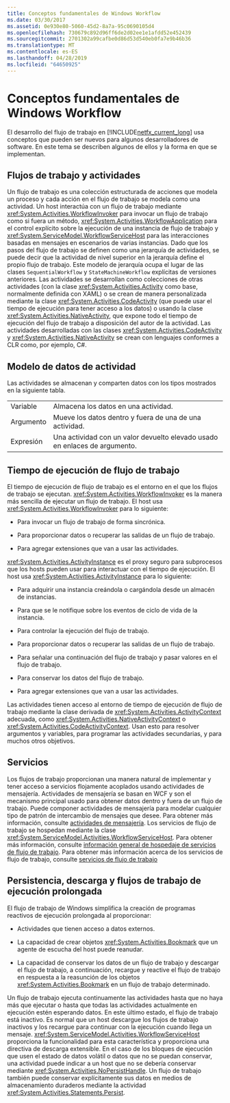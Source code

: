 ```yaml
---
title: Conceptos fundamentales de Windows Workflow
ms.date: 03/30/2017
ms.assetid: 0e930e80-5060-45d2-8a7a-95c0690105d4
ms.openlocfilehash: 730679c892d96ff6de2d02ee1e1afdd52e452439
ms.sourcegitcommit: 2701302a99cafbe0d86d53d540eb0fa7e9b46b36
ms.translationtype: MT
ms.contentlocale: es-ES
ms.lasthandoff: 04/28/2019
ms.locfileid: "64650925"
---
```

# <a name="fundamental-windows-workflow-concepts"></a>Conceptos fundamentales de Windows Workflow
El desarrollo del flujo de trabajo en [!INCLUDE[netfx_current_long](../../../includes/netfx-current-long-md.md)] usa conceptos que pueden ser nuevos para algunos desarrolladores de software. En este tema se describen algunos de ellos y la forma en que se implementan.  
  
## <a name="workflows-and-activities"></a>Flujos de trabajo y actividades  
 Un flujo de trabajo es una colección estructurada de acciones que modela un proceso y cada acción en el flujo de trabajo se modela como una actividad. Un host interactúa con un flujo de trabajo mediante <xref:System.Activities.WorkflowInvoker> para invocar un flujo de trabajo como si fuera un método, <xref:System.Activities.WorkflowApplication> para el control explícito sobre la ejecución de una instancia de flujo de trabajo y <xref:System.ServiceModel.WorkflowServiceHost> para las interacciones basadas en mensajes en escenarios de varias instancias. Dado que los pasos del flujo de trabajo se definen como una jerarquía de actividades, se puede decir que la actividad de nivel superior en la jerarquía define el propio flujo de trabajo. Este modelo de jerarquía ocupa el lugar de las clases `SequentialWorkflow` y `StateMachineWorkflow` explícitas de versiones anteriores. Las actividades se desarrollan como colecciones de otras actividades (con la clase <xref:System.Activities.Activity> como base, normalmente definida con XAML) o se crean de manera personalizada mediante la clase <xref:System.Activities.CodeActivity> (que puede usar el tiempo de ejecución para tener acceso a los datos) o usando la clase <xref:System.Activities.NativeActivity>, que expone todo el tiempo de ejecución del flujo de trabajo a disposición del autor de la actividad. Las actividades desarrolladas con las clases <xref:System.Activities.CodeActivity> y <xref:System.Activities.NativeActivity> se crean con lenguajes conformes a CLR como, por ejemplo, C#.  
  
## <a name="activity-data-model"></a>Modelo de datos de actividad  
 Las actividades se almacenan y comparten datos con los tipos mostrados en la siguiente tabla.  
  
|||  
|-|-|  
|Variable|Almacena los datos en una actividad.|  
|Argumento|Mueve los datos dentro y fuera de una de una actividad.|  
|Expresión|Una actividad con un valor devuelto elevado usado en enlaces de argumento.|  
  
## <a name="workflow-runtime"></a>Tiempo de ejecución de flujo de trabajo  
 El tiempo de ejecución de flujo de trabajo es el entorno en el que los flujos de trabajo se ejecutan. <xref:System.Activities.WorkflowInvoker> es la manera más sencilla de ejecutar un flujo de trabajo. El host usa <xref:System.Activities.WorkflowInvoker> para lo siguiente:  
  
- Para invocar un flujo de trabajo de forma sincrónica.  
  
- Para proporcionar datos o recuperar las salidas de un flujo de trabajo.  
  
- Para agregar extensiones que van a usar las actividades.  
  
 <xref:System.Activities.ActivityInstance> es el proxy seguro para subprocesos que los hosts pueden usar para interactuar con el tiempo de ejecución. El host usa <xref:System.Activities.ActivityInstance> para lo siguiente:  
  
- Para adquirir una instancia creándola o cargándola desde un almacén de instancias.  
  
- Para que se le notifique sobre los eventos de ciclo de vida de la instancia.  
  
- Para controlar la ejecución del flujo de trabajo.  
  
- Para proporcionar datos o recuperar las salidas de un flujo de trabajo.  
  
- Para señalar una continuación del flujo de trabajo y pasar valores en el flujo de trabajo.  
  
- Para conservar los datos del flujo de trabajo.  
  
- Para agregar extensiones que van a usar las actividades.  
  
 Las actividades tienen acceso al entorno de tiempo de ejecución de flujo de trabajo mediante la clase derivada de <xref:System.Activities.ActivityContext> adecuada, como <xref:System.Activities.NativeActivityContext> o <xref:System.Activities.CodeActivityContext>. Usan esto para resolver argumentos y variables, para programar las actividades secundarias, y para muchos otros objetivos.  
  
## <a name="services"></a>Servicios  
 Los flujos de trabajo proporcionan una manera natural de implementar y tener acceso a servicios flojamente acoplados usando actividades de mensajería. Actividades de mensajería se basan en WCF y son el mecanismo principal usado para obtener datos dentro y fuera de un flujo de trabajo. Puede componer actividades de mensajería para modelar cualquier tipo de patrón de intercambio de mensajes que desee. Para obtener más información, consulte [actividades de mensajería](../wcf/feature-details/messaging-activities.md). Los servicios de flujo de trabajo se hospedan mediante la clase <xref:System.ServiceModel.Activities.WorkflowServiceHost>. Para obtener más información, consulte [información general de hospedaje de servicios de flujo de trabajo](../wcf/feature-details/hosting-workflow-services-overview.md). Para obtener más información acerca de los servicios de flujo de trabajo, consulte [servicios de flujo de trabajo](../wcf/feature-details/workflow-services.md)  
  
## <a name="persistence-unloading-and-long-running-workflows"></a>Persistencia, descarga y flujos de trabajo de ejecución prolongada  
 El flujo de trabajo de Windows simplifica la creación de programas reactivos de ejecución prolongada al proporcionar:  
  
- Actividades que tienen acceso a datos externos.  
  
- La capacidad de crear objetos <xref:System.Activities.Bookmark> que un agente de escucha del host puede reanudar.  
  
- La capacidad de conservar los datos de un flujo de trabajo y descargar el flujo de trabajo, a continuación, recargue y reactive el flujo de trabajo en respuesta a la reasunción de los objetos <xref:System.Activities.Bookmark> en un flujo de trabajo determinado.  
  
 Un flujo de trabajo ejecuta continuamente las actividades hasta que no haya más que ejecutar o hasta que todas las actividades actualmente en ejecución estén esperando datos. En este último estado, el flujo de trabajo está inactivo. Es normal que un host descargue los flujos de trabajo inactivos y los recargue para continuar con la ejecución cuando llega un mensaje. <xref:System.ServiceModel.Activities.WorkflowServiceHost> proporciona la funcionalidad para esta característica y proporciona una directiva de descarga extensible. En el caso de los bloques de ejecución que usen el estado de datos volátil o datos que no se puedan conservar, una actividad puede indicar a un host que no se debería conservar mediante <xref:System.Activities.NoPersistHandle>. Un flujo de trabajo también puede conservar explícitamente sus datos en medios de almacenamiento duraderos mediante la actividad <xref:System.Activities.Statements.Persist>.

